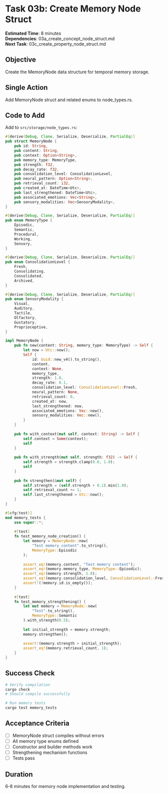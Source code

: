 # Task 03b: Create Memory Node Struct

**Estimated Time**: 8 minutes  
**Dependencies**: 03a_create_concept_node_struct.md  
**Next Task**: 03c_create_property_node_struct.md  

## Objective
Create the MemoryNode data structure for temporal memory storage.

## Single Action
Add MemoryNode struct and related enums to node_types.rs.

## Code to Add
Add to `src/storage/node_types.rs`:
```rust
#[derive(Debug, Clone, Serialize, Deserialize, PartialEq)]
pub struct MemoryNode {
    pub id: String,
    pub content: String,
    pub context: Option<String>,
    pub memory_type: MemoryType,
    pub strength: f32,
    pub decay_rate: f32,
    pub consolidation_level: ConsolidationLevel,
    pub neural_pattern: Option<String>,
    pub retrieval_count: i32,
    pub created_at: DateTime<Utc>,
    pub last_strengthened: DateTime<Utc>,
    pub associated_emotions: Vec<String>,
    pub sensory_modalities: Vec<SensoryModality>,
}

#[derive(Debug, Clone, Serialize, Deserialize, PartialEq)]
pub enum MemoryType {
    Episodic,
    Semantic,
    Procedural,
    Working,
    Sensory,
}

#[derive(Debug, Clone, Serialize, Deserialize, PartialEq)]
pub enum ConsolidationLevel {
    Fresh,
    Consolidating,
    Consolidated,
    Archived,
}

#[derive(Debug, Clone, Serialize, Deserialize, PartialEq)]
pub enum SensoryModality {
    Visual,
    Auditory,
    Tactile,
    Olfactory,
    Gustatory,
    Proprioceptive,
}

impl MemoryNode {
    pub fn new(content: String, memory_type: MemoryType) -> Self {
        let now = Utc::now();
        Self {
            id: Uuid::new_v4().to_string(),
            content,
            context: None,
            memory_type,
            strength: 1.0,
            decay_rate: 0.1,
            consolidation_level: ConsolidationLevel::Fresh,
            neural_pattern: None,
            retrieval_count: 0,
            created_at: now,
            last_strengthened: now,
            associated_emotions: Vec::new(),
            sensory_modalities: Vec::new(),
        }
    }
    
    pub fn with_context(mut self, context: String) -> Self {
        self.context = Some(context);
        self
    }
    
    pub fn with_strength(mut self, strength: f32) -> Self {
        self.strength = strength.clamp(0.0, 1.0);
        self
    }
    
    pub fn strengthen(&mut self) {
        self.strength = (self.strength + 0.1).min(1.0);
        self.retrieval_count += 1;
        self.last_strengthened = Utc::now();
    }
}

#[cfg(test)]
mod memory_tests {
    use super::*;
    
    #[test]
    fn test_memory_node_creation() {
        let memory = MemoryNode::new(
            "Test memory content".to_string(),
            MemoryType::Episodic
        );
        
        assert_eq!(memory.content, "Test memory content");
        assert_eq!(memory.memory_type, MemoryType::Episodic);
        assert_eq!(memory.strength, 1.0);
        assert_eq!(memory.consolidation_level, ConsolidationLevel::Fresh);
        assert!(!memory.id.is_empty());
    }
    
    #[test]
    fn test_memory_strengthening() {
        let mut memory = MemoryNode::new(
            "Test".to_string(),
            MemoryType::Semantic
        ).with_strength(0.5);
        
        let initial_strength = memory.strength;
        memory.strengthen();
        
        assert!(memory.strength > initial_strength);
        assert_eq!(memory.retrieval_count, 1);
    }
}
```

## Success Check
```bash
# Verify compilation
cargo check
# Should compile successfully

# Run memory tests
cargo test memory_tests
```

## Acceptance Criteria
- [ ] MemoryNode struct compiles without errors
- [ ] All memory type enums defined
- [ ] Constructor and builder methods work
- [ ] Strengthening mechanism functions
- [ ] Tests pass

## Duration
6-8 minutes for memory node implementation and testing.